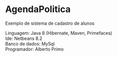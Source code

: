 <h1>AgendaPolitica</h1>

<p>Exemplo de sistema de cadastro de alunos

Linguagem: Java 8 (Hibernate, Maven, Primefaces)<br>
Ide: Netbeans 8.2<br>
Banco de dados: MySql<br>
Programador: Alberto Primo<br>
</p>
